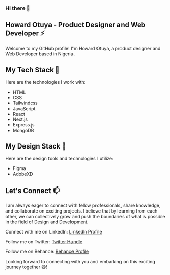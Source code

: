 ### Hi there 👋


## Howard Otuya - Product Designer and Web Developer ⚡

Welcome to my GitHub profile! I'm Howard Otuya, a product designer and Web Developer based in Nigeria. 


## My Tech Stack 🔭

Here are the technologies I work with:

- HTML
- CSS
- Tailwindcss
- JavaScript
- React
- Next.js
- Express.js
- MongoDB


## My Design Stack 🔭

Here are the design tools and technologies I utilize:

- Figma
- AdobeXD


## Let's Connect 📫

I am always eager to connect with fellow professionals, share knowledge, and collaborate on exciting projects. I believe that by learning from each other, we can collectively grow and push the boundaries of what is possible in the field of Design and Development.

Connect with me on LinkedIn: [LinkedIn Profile](https://www.linkedin.com/in/howard-otuya-7251411b2)

Follow me on Twitter: [Twitter Handle](https://twitter.com/howard_xm)

Follow me on Behance: [Behance Profile](https://behance.net/howardotuya)

Looking forward to connecting with you and embarking on this exciting journey together 😄!

<!--
**jaulf/jaulf** is a ✨ _special_ ✨ repository because its `README.md` (this file) appears on your GitHub profile.

Here are some ideas to get you started:

- 🔭 I’m currently working on ...
- 🌱 I’m currently learning ...
- 👯 I’m looking to collaborate on ...
- 🤔 I’m looking for help with ...
- 💬 Ask me about ...
- 📫 How to reach me: ...
- 😄 Pronouns: ...
- ⚡ Fun fact: ...
-->
